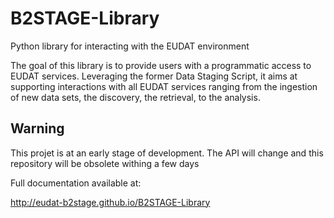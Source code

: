 B2STAGE-Library
===============

Python library for interacting with the EUDAT environment

The goal of this library is to provide users with a programmatic access to EUDAT
services. Leveraging the former Data Staging Script, it aims at supporting
interactions with all EUDAT services ranging from the ingestion of new data sets,
the discovery, the retrieval, to the analysis.

Warning
-----------
This projet is at an early stage of development. The API will change and this repository will be obsolete withing a few days

Full documentation available at:

http://eudat-b2stage.github.io/B2STAGE-Library
